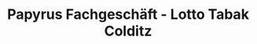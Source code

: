 ---
title: "Papyrus Fachgeschäft - Lotto Tabak Colditz"
url: /colditz/papyrus-fachgeschaeft-lotto-tabak-colditz/
shop: Schreibwaren
---